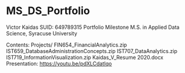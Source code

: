 # MS_DS_Portfolio

Victor Kaidas
SUID: 649789315
Portfolio Milestone
M.S. in Applied Data Science, Syracuse University

Contents:
Projects/
  FIN654_FinancialAnalytics.zip 
  IST659_DatabaseAdministrationConcepts.zip 
  IST707_DataAnalytics.zip 
  IST719_InformationVisualization.zip
Kaidas_V_Resume 2020.docx
Presentation: https://youtu.be/pdXLCdatIqo

